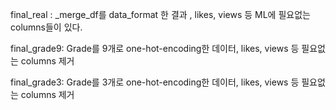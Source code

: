 final_real : _merge_df를 data_format 한 결과 , likes, views 등 ML에 필요없는 columns들이 있다. 

final_grade9: Grade를 9개로 one-hot-encoding한 데이터, likes, views 등 필요없는 columns 제거

final_grade3: Grade를 3개로 one-hot-encoding한 데이터, likes, views 등 필요없는 columns 제거

